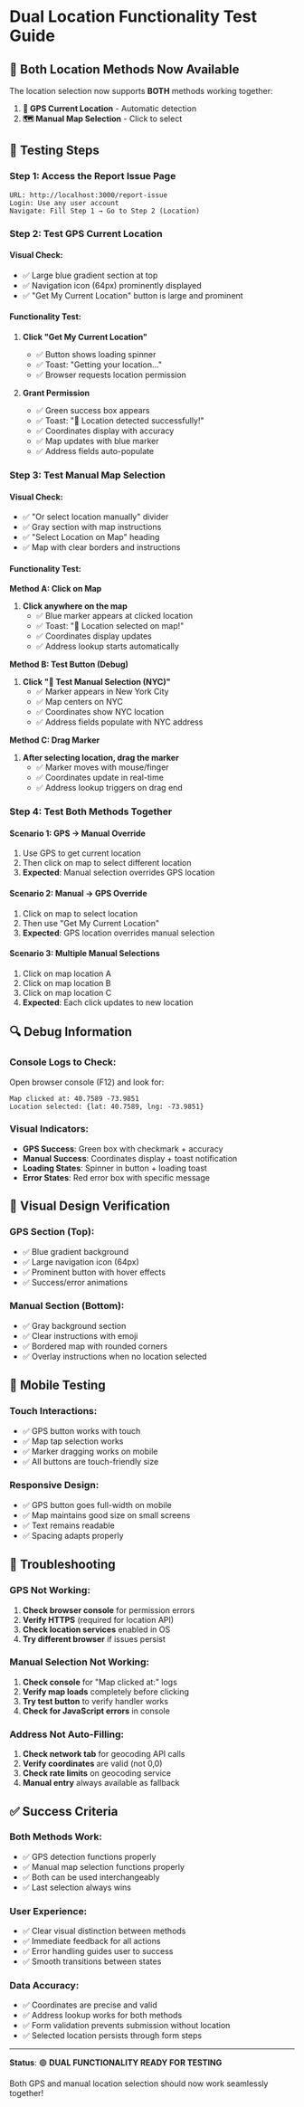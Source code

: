 # Dual Location Functionality Test Guide

## 🎯 Both Location Methods Now Available

The location selection now supports **BOTH** methods working together:

1. **📍 GPS Current Location** - Automatic detection
2. **🗺️ Manual Map Selection** - Click to select

## 🧪 Testing Steps

### **Step 1: Access the Report Issue Page**
```
URL: http://localhost:3000/report-issue
Login: Use any user account
Navigate: Fill Step 1 → Go to Step 2 (Location)
```

### **Step 2: Test GPS Current Location**

#### **Visual Check:**
- ✅ Large blue gradient section at top
- ✅ Navigation icon (64px) prominently displayed
- ✅ "Get My Current Location" button is large and prominent

#### **Functionality Test:**
1. **Click "Get My Current Location"**
   - ✅ Button shows loading spinner
   - ✅ Toast: "Getting your location..."
   - ✅ Browser requests location permission

2. **Grant Permission**
   - ✅ Green success box appears
   - ✅ Toast: "📍 Location detected successfully!"
   - ✅ Coordinates display with accuracy
   - ✅ Map updates with blue marker
   - ✅ Address fields auto-populate

### **Step 3: Test Manual Map Selection**

#### **Visual Check:**
- ✅ "Or select location manually" divider
- ✅ Gray section with map instructions
- ✅ "Select Location on Map" heading
- ✅ Map with clear borders and instructions

#### **Functionality Test:**

**Method A: Click on Map**
1. **Click anywhere on the map**
   - ✅ Blue marker appears at clicked location
   - ✅ Toast: "📍 Location selected on map!"
   - ✅ Coordinates display updates
   - ✅ Address lookup starts automatically

**Method B: Test Button (Debug)**
1. **Click "🧪 Test Manual Selection (NYC)"**
   - ✅ Marker appears in New York City
   - ✅ Map centers on NYC
   - ✅ Coordinates show NYC location
   - ✅ Address fields populate with NYC address

**Method C: Drag Marker**
1. **After selecting location, drag the marker**
   - ✅ Marker moves with mouse/finger
   - ✅ Coordinates update in real-time
   - ✅ Address lookup triggers on drag end

### **Step 4: Test Both Methods Together**

#### **Scenario 1: GPS → Manual Override**
1. Use GPS to get current location
2. Then click on map to select different location
3. **Expected**: Manual selection overrides GPS location

#### **Scenario 2: Manual → GPS Override**
1. Click on map to select location
2. Then use "Get My Current Location"
3. **Expected**: GPS location overrides manual selection

#### **Scenario 3: Multiple Manual Selections**
1. Click on map location A
2. Click on map location B
3. Click on map location C
4. **Expected**: Each click updates to new location

## 🔍 Debug Information

### **Console Logs to Check:**
Open browser console (F12) and look for:
```
Map clicked at: 40.7589 -73.9851
Location selected: {lat: 40.7589, lng: -73.9851}
```

### **Visual Indicators:**
- **GPS Success**: Green box with checkmark + accuracy
- **Manual Success**: Coordinates display + toast notification
- **Loading States**: Spinner in button + loading toast
- **Error States**: Red error box with specific message

## 🎨 Visual Design Verification

### **GPS Section (Top):**
- ✅ Blue gradient background
- ✅ Large navigation icon (64px)
- ✅ Prominent button with hover effects
- ✅ Success/error animations

### **Manual Section (Bottom):**
- ✅ Gray background section
- ✅ Clear instructions with emoji
- ✅ Bordered map with rounded corners
- ✅ Overlay instructions when no location selected

## 📱 Mobile Testing

### **Touch Interactions:**
- ✅ GPS button works with touch
- ✅ Map tap selection works
- ✅ Marker dragging works on mobile
- ✅ All buttons are touch-friendly size

### **Responsive Design:**
- ✅ GPS button goes full-width on mobile
- ✅ Map maintains good size on small screens
- ✅ Text remains readable
- ✅ Spacing adapts properly

## 🚨 Troubleshooting

### **GPS Not Working:**
1. **Check browser console** for permission errors
2. **Verify HTTPS** (required for location API)
3. **Check location services** enabled in OS
4. **Try different browser** if issues persist

### **Manual Selection Not Working:**
1. **Check console** for "Map clicked at:" logs
2. **Verify map loads** completely before clicking
3. **Try test button** to verify handler works
4. **Check for JavaScript errors** in console

### **Address Not Auto-Filling:**
1. **Check network tab** for geocoding API calls
2. **Verify coordinates** are valid (not 0,0)
3. **Check rate limits** on geocoding service
4. **Manual entry** always available as fallback

## ✅ Success Criteria

### **Both Methods Work:**
- ✅ GPS detection functions properly
- ✅ Manual map selection functions properly
- ✅ Both can be used interchangeably
- ✅ Last selection always wins

### **User Experience:**
- ✅ Clear visual distinction between methods
- ✅ Immediate feedback for all actions
- ✅ Error handling guides user to success
- ✅ Smooth transitions between states

### **Data Accuracy:**
- ✅ Coordinates are precise and valid
- ✅ Address lookup works for both methods
- ✅ Form validation prevents submission without location
- ✅ Selected location persists through form steps

---

**Status**: 🟢 **DUAL FUNCTIONALITY READY FOR TESTING**

Both GPS and manual location selection should now work seamlessly together!